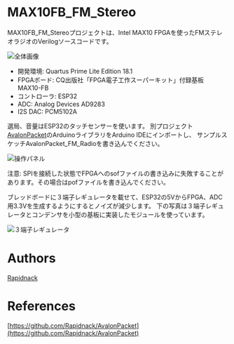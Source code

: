 # MAX10FB_FM_Stereo

MAX10FB_FM_Stereoプロジェクトは、Intel MAX10 FPGAを使ったFMステレオラジオのVerilogソースコードです。

![全体画像](http://rapidack.sakura.ne.jp/ttl/wp-content/uploads/2019/03/a09c9286fd08eac3d7a2d326fc89ca21.png)

- 開発環境: Quartus Prime Lite Edition 18.1
- FPGAボード: CQ出版社「FPGA電子工作スーパーキット」付録基板 MAX10-FB
- コントローラ: ESP32
- ADC: Analog Devices AD9283
- I2S DAC: PCM5102A

選局、音量はESP32のタッチセンサーを使います。
別プロジェクト[AvalonPacket](https://github.com/Rapidnack/AvalonPacket)のArduinoライブラリをArduino IDEにインポートし、
サンプルスケッチAvalonPacket_FM_Radioを書き込んでください。

![操作パネル](http://rapidack.sakura.ne.jp/ttl/wp-content/uploads/2019/03/FrontPanel.png)


注意: SPIを接続した状態でFPGAへのsofファイルの書き込みに失敗することがあります。その場合はpofファイルを書き込んでください。


ブレッドボードに３端子レギュレータを載せて、ESP32の5VからFPGA、ADC用3.3Vを生成するようにするとノイズが減少します。
下の写真は３端子レギュレータとコンデンサを小型の基板に実装したモジュールを使っています。

![３端子レギュレータ](http://rapidack.sakura.ne.jp/ttl/wp-content/uploads/2019/04/16e5eda01925dafb3335710f2c0ee494.png)


# Authors

[Rapidnack](http://rapidnack.com/)

# References

[https://github.com/Rapidnack/AvalonPacket](https://github.com/Rapidnack/AvalonPacket)
